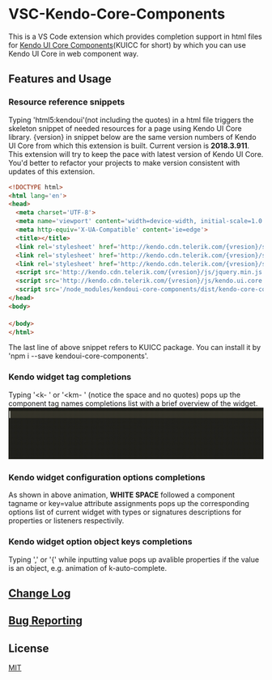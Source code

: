 # VSC-Kendo-Core-Components
This is a VS Code extension which provides completion support in html files for [Kendo UI Core Components](https://github.com/arthwang/kendoui-core-components)(KUICC for short) by which you can use Kendo UI Core in web component way.

## Features and Usage

### Resource reference snippets

Typing 'html5:kendoui'(not including the quotes) in a html file triggers the skeleton snippet of needed resources for a page using Kendo UI Core library. {version} in snippet below are the same version numbers of Kendo UI Core from which this extension is built. Current version is __2018.3.911__.
This extension will try to keep the pace with latest version of Kendo UI Core. You'd better to refactor your projects to make version consistent with updates of this extension.

~~~html
<!DOCTYPE html>
<html lang='en'>
<head>
  <meta charset='UTF-8'>
  <meta name='viewport' content='width=device-width, initial-scale=1.0'>
  <meta http-equiv='X-UA-Compatible' content='ie=edge'>
  <title></title>
  <link rel='stylesheet' href='http://kendo.cdn.telerik.com/{vresion}/styles/kendo.common.min.css'/>
  <link rel='stylesheet' href='http://kendo.cdn.telerik.com/{vresion}/styles/kendo.default.min.css'/>
  <link rel='stylesheet' href='http://kendo.cdn.telerik.com/{vresion}/styles/kendo.mobile.all.min.css'/>
  <script src='http://kendo.cdn.telerik.com/{vresion}/js/jquery.min.js'></script>
  <script src='http://kendo.cdn.telerik.com/{vresion}/js/kendo.ui.core.min.js'></script>
  <script src='/node_modules/kendoui-core-components/dist/kendo-core-components.min.js'></script>
</head>
<body>
  
</body>
</html>
~~~
The last line of above snippet refers to KUICC package. You can install it by 'npm i --save kendoui-core-components'.

### Kendo widget tag completions

Typing '<k- ' or '<km- ' (notice the space and no quotes) pops up the component tag names completions list with a brief overview of the widget. 
![demo](images/demo.gif)

### Kendo widget configuration options completions

As shown in above animation, __WHITE SPACE__ followed a component tagname or key=value attribute assignments pops up the corresponding options list of current widget with types or signatures descriptions for properties or listeners respectivily.

### Kendo widget option object keys completions

Typing ',' or '{' while inputting value pops up avalible properties if the value is an object, e.g. animation of k-auto-complete.

## [Change Log](CHANGELOG.md)

## [Bug Reporting](https://github.com/arthwang/vsc-kendo-core-components/issues)

## License

  [MIT](http://www.opensource.org/licenses/mit-license.php)